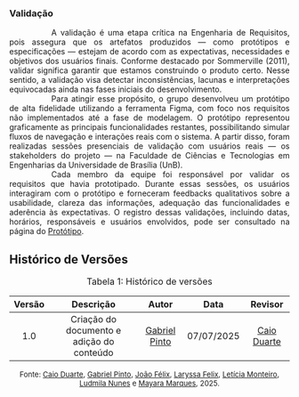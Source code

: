 ### Validação

<div style="text-align: justify; text-indent: 2cm;"> A validação é uma etapa crítica na Engenharia de Requisitos, pois assegura que os artefatos produzidos — como protótipos e especificações — estejam de acordo com as expectativas, necessidades e objetivos dos usuários finais. Conforme destacado por Sommerville (2011), validar significa garantir que estamos construindo o produto certo. Nesse sentido, a validação visa detectar inconsistências, lacunas e interpretações equivocadas ainda nas fases iniciais do desenvolvimento.
</div>

<div style="text-align: justify; text-indent: 2cm;"> Para atingir esse propósito, o grupo desenvolveu um protótipo de alta fidelidade utilizando a ferramenta Figma, com foco nos requisitos não implementados até a fase de modelagem. O protótipo representou graficamente as principais funcionalidades restantes, possibilitando simular fluxos de navegação e interações reais com o sistema. A partir disso, foram realizadas sessões presenciais de validação com usuários reais — os stakeholders do projeto — na Faculdade de Ciências e Tecnologias em Engenharias da Universidade de Brasília (UnB).
</div>

<div style="text-align: justify; text-indent: 2cm;"> Cada membro da equipe foi responsável por validar os requisitos que havia prototipado. Durante essas sessões, os usuários interagiram com o protótipo e forneceram feedbacks qualitativos sobre a usabilidade, clareza das informações, adequação das funcionalidades e aderência às expectativas. O registro dessas validações, incluindo datas, horários, responsáveis e usuários envolvidos, pode ser consultado na página do <a href="https://requisitos-de-software.github.io/2025.1-IBGE/validacao/prototipo/">Protótipo</a>.
</div>

## Histórico de Versões 
<font size="3"><p style="text-align: center">Tabela 1: Histórico de versões</p></font>

| Versão | Descrição     |Autor                                       |Data    |Revisor|
|:-:     |  :-:          | :-:                                        | :-:        |:-:|
|1.0     | Criação do documento e adição do conteúdo|[Gabriel Pinto](https://github.com/GabrielSPinto)| 07/07/2025 | [Caio Duarte](https://github.com/caioduart3) |

<font size="2"><p style="text-align: center">Fonte: [Caio Duarte](https://github.com/caioduart3), [Gabriel Pinto](https://github.com/GabrielSPinto), [João Félix](https://github.com/joaofmoreiraa), [Laryssa Felix](https://github.com/felixlaryssa), [Letícia Monteiro](https://github.com/LeticiaMonteiroo), [Ludmila Nunes](https://github.com/ludmilaaysha) e [Mayara Marques](https://github.com/maymarquee), 2025.</p></font>
